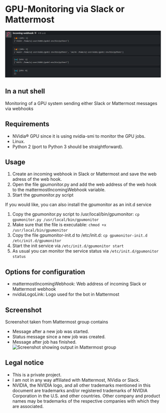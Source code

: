 # GPU-Monitoring via Slack or Mattermost

![Screenshot showing output in Slack](monitor-screenshot.png "Screenshot taken from Slack")

## In a nut shell
Monitoring of a GPU system sending either Slack or Mattermost messages via webhooks

## Requirements
* NVidia® GPU since it is using nvidia-smi to monitor the GPU jobs.
* Linux.
* Python 2 (port to Python 3 should be straightforward).

## Usage
1. Create an incoming webhook in Slack or Mattermost and save the web adress of the web hook.
1. Open the file gpumonitor.py and add the web address of the web hook to the mattermostIncomingWebhook variable.
1. Start the gpumonitor.py script

If you would like, you can also install the gpumonitor as an init.d service
1. Copy the gpumonitor.py script to /usr/local/bin/gpumonitor: `cp gpumonitor.py /usr/local/bin/gpumonitor`
1. Make sure that the file is executable: `chmod +x /usr/local/bin/gpumonitor`
1. Copy the file gpumonitor-init.d to /etc/init.d: `cp gpumonitor-init.d /etc/init.d/gpumonitor`
1. Start the init service via `/etc/init.d/gpumonitor start`
1. As usual you can monitor the service status via `/etc/init.d/gpumonitor status`

## Options for configuration
* mattermostIncomingWebhook: Web address of incoming Slack or Mattermost webhook
* nvidiaLogoLink: Logo used for the bot in Mattermost


## Screenshot
Screenshot taken from Mattermost group contains
* Message after a new job was started.
* Status message since a new job was created.
* Message after job has finished.
![Screenshot showing output in Mattermost group](gpu-monitoring-edited.png?raw=true "Screenshot taken from Mattermost")

## Legal notice
* This is a private project.
* I am not in any way affiliated with Mattermost, NVidia or Slack.
* NVIDIA, the NVIDIA logo, and all other trademarks mentioned in this document  are trademarks and/or registered trademarks of NVIDIA Corporation
in the U.S. and other countries. Other company and product names may be trademarks
of the respective companies with which they are associated.

